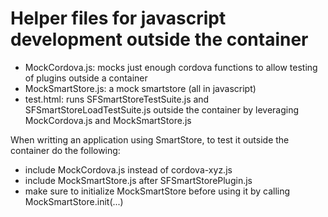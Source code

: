 # Helper files for javascript development outside the container

- MockCordova.js: mocks just enough cordova functions to allow testing of plugins outside a container
- MockSmartStore.js: a mock smartstore (all in javascript)
- test.html: runs SFSmartStoreTestSuite.js and SFSmartStoreLoadTestSuite.js  outside the container by leveraging MockCordova.js and MockSmartStore.js

When writting an application using SmartStore, to test it outside the container do the following:
- include MockCordova.js instead of cordova-xyz.js
- include MockSmartStore.js after SFSmartStorePlugin.js
- make sure to initialize MockSmartStore before using it by calling MockSmartStore.init(...)


